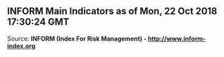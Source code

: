 ## INFORM Main Indicators as of Mon, 22 Oct 2018 17:30:24 GMT

Source: **INFORM (Index For Risk Management) - http://www.inform-index.org**